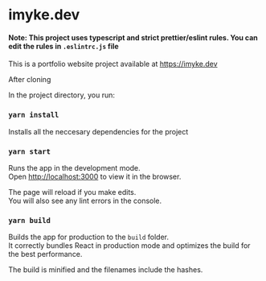 # imyke.dev

#### Note: This project uses typescript and strict prettier/eslint rules. You can edit the rules in `.eslintrc.js` file
This is a portfolio website project available at https://imyke.dev

After cloning

In the project directory, you run:

### `yarn install`

Installs all the neccesary dependencies for the project

### `yarn start`

Runs the app in the development mode.\
Open [http://localhost:3000](http://localhost:3000) to view it in the browser.

The page will reload if you make edits.\
You will also see any lint errors in the console.


### `yarn build`

Builds the app for production to the `build` folder.\
It correctly bundles React in production mode and optimizes the build for the best performance.

The build is minified and the filenames include the hashes.
